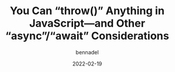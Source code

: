 ---
author: bennadel
date: 2022-02-19
tags:
  - javascript
target_url: https://www.bennadel.com/blog/4210-you-can-throw-anything-in-javascript-and-other-async-await-considerations.htm
title: You Can “throw()” Anything in JavaScript—and Other “async”/“await” Considerations
---